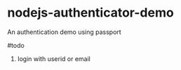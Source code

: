 # nodejs-authenticator-demo
An authentication demo using passport

#todo
1. login with userid or email
